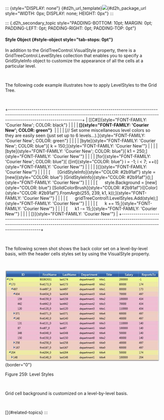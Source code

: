 ::: {style="DISPLAY: none"}
[](ms-xhelp:///?Id=d2h_url_template){#d2h_url_template}![](!package_url!){#d2h_package_url style="WIDTH: 0px; DISPLAY: none; HEIGHT: 0px"}
:::

::: {.d2h_secondary_topic style="PADDING-BOTTOM: 10pt; MARGIN: 0pt; PADDING-LEFT: 0pt; PADDING-RIGHT: 0pt; PADDING-TOP: 0pt"}
#### Style Object {#style-object style="tab-stops: 0pt"}

In addition to the GridTreeControl.VisualStyle property, there is a GridTreeControl.LevelStyles collection that enables you to specify a GridStyleInfo object to customize the appearance of all the cells at a particular level.

 

The following code example illustrates how to apply LevelStyles to the Grid Tree.

 

+-------------------------------------------------------------------------------------------------------------------------------------------------------------------------------------------------+
| [\[C#\]]{style="FONT-FAMILY: 'Courier New'; COLOR: black"}                                                                                                                                      |
|                                                                                                                                                                                                 |
| **[]{style="FONT-FAMILY: 'Courier New'; COLOR: green"}**                                                                                                                                        |
|                                                                                                                                                                                                 |
| [// Set some miscellaneous level colors so they are easily seen (just set up to 6 levels\...).]{style="FONT-FAMILY: 'Courier New'; COLOR: green"}                                               |
|                                                                                                                                                                                                 |
| [byte]{style="FONT-FAMILY: 'Courier New'; COLOR: blue"}[ k = 150;]{style="FONT-FAMILY: 'Courier New'"}                                                                                          |
|                                                                                                                                                                                                 |
| [byte]{style="FONT-FAMILY: 'Courier New'; COLOR: blue"}[ k1 = 250;]{style="FONT-FAMILY: 'Courier New'"}                                                                                         |
|                                                                                                                                                                                                 |
| [for]{style="FONT-FAMILY: 'Courier New'; COLOR: blue"}[ ([int]{style="COLOR: blue"} i = -1; i \< 7; ++i)]{style="FONT-FAMILY: 'Courier New'"}                                                   |
|                                                                                                                                                                                                 |
| [{]{style="FONT-FAMILY: 'Courier New'"}                                                                                                                                                         |
|                                                                                                                                                                                                 |
| [      [GridStyleInfo]{style="COLOR: #2b91af"} style = [new]{style="COLOR: blue"} [GridStyleInfo]{style="COLOR: #2b91af"}();]{style="FONT-FAMILY: 'Courier New'"}                               |
|                                                                                                                                                                                                 |
| [      style.Background = [new]{style="COLOR: blue"} [SolidColorBrush]{style="COLOR: #2b91af"}([Color]{style="COLOR: #2b91af"}.FromArgb(255, 239, k1, k));]{style="FONT-FAMILY: 'Courier New'"} |
|                                                                                                                                                                                                 |
| [      gridTreeControl1.LevelStyles.Add(style);]{style="FONT-FAMILY: 'Courier New'"}                                                                                                            |
|                                                                                                                                                                                                 |
| [      k += 15;]{style="FONT-FAMILY: 'Courier New'"}                                                                                                                                            |
|                                                                                                                                                                                                 |
| [      k1 -= 15;]{style="FONT-FAMILY: 'Courier New'"}                                                                                                                                           |
|                                                                                                                                                                                                 |
| [}]{style="FONT-FAMILY: 'Courier New'"}                                                                                                                                                         |
+-------------------------------------------------------------------------------------------------------------------------------------------------------------------------------------------------+

 

The following screen shot shows the back color set on a level-by-level basis, with the header cells styles set by using the VisualStyle property.

 

![](ImagesExt/image28_334.jpg){border="0"}

Figure 259: Level Styles

 

Grid cell background is customized on a level-by-level basis.

 

[]{#related-topics}
:::
